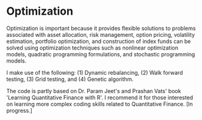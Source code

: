 # Optimization

Optimization is important because it provides flexible solutions to problems associated with asset allocation, risk management, option pricing, volatility estimation, portfolio optimization, and construction of index funds can be solved using optimization techniques such as nonlinear optimization models, quadratic programming formulations, and stochastic programming models. 

I make use of the following: (1) Dynamic rebalancing, (2) Walk forward testing, (3) Grid testing, and (4) Genetic algorithm.

The code is partly based on Dr. Param Jeet's and Prashan Vats' book 'Learning Quantitative Finance with R'. I recommend it for those interested on learning more complex coding skills related to Quantitative Finance.  [In progress.]
